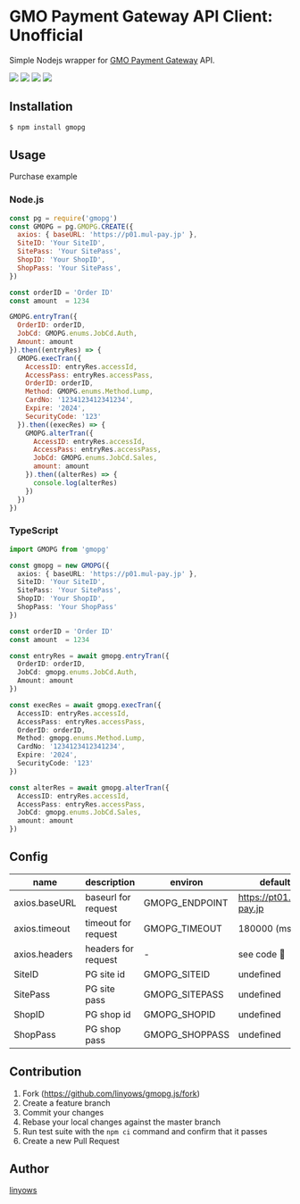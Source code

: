 GMO Payment Gateway API Client: Unofficial
==========================================

Simple Nodejs wrapper for [GMO Payment Gateway][gmopg] API.

<a href="https://www.npmjs.com/package/gmopg" title="npm"><img src="http://img.shields.io/npm/v/gmopg.svg?style=flat-square"></a>
<a href="https://travis-ci.org/pepabo/gmopg.js" title="travis"><img src="https://img.shields.io/travis/pepabo/gmopg.js.svg?style=flat-square"></a>
<a href="https://coveralls.io/github/linyows/gmopg.js" title="coveralls"><img src="https://img.shields.io/coveralls/linyows/gmopg.js.svg?style=flat-square"></a>
<a href="https://github.com/pepabo/gmopg.js/blob/master/MIT-LICENSE" title="MIT License"><img src="https://img.shields.io/badge/license-MIT-blue.svg?style=flat-square"></a>

[gmopg]: https://www.gmo-pg.com/

Installation
------------

```sh
$ npm install gmopg
```

Usage
-----

Purchase example

### Node.js

```js
const pg = require('gmopg')
const GMOPG = pg.GMOPG.CREATE({
  axios: { baseURL: 'https://p01.mul-pay.jp' },
  SiteID: 'Your SiteID',
  SitePass: 'Your SitePass',
  ShopID: 'Your ShopID',
  ShopPass: 'Your SitePass',
})

const orderID = 'Order ID'
const amount  = 1234

GMOPG.entryTran({
  OrderID: orderID,
  JobCd: GMOPG.enums.JobCd.Auth,
  Amount: amount
}).then((entryRes) => {
  GMOPG.execTran({
    AccessID: entryRes.accessId,
    AccessPass: entryRes.accessPass,
    OrderID: orderID,
    Method: GMOPG.enums.Method.Lump,
    CardNo: '1234123412341234',
    Expire: '2024',
    SecurityCode: '123'
  }).then((execRes) => {
    GMOPG.alterTran({
      AccessID: entryRes.accessId,
      AccessPass: entryRes.accessPass,
      JobCd: GMOPG.enums.JobCd.Sales,
      amount: amount
    }).then((alterRes) => {
      console.log(alterRes)
    })
  })
})
```

### TypeScript

```ts
import GMOPG from 'gmopg'

const gmopg = new GMOPG({
  axios: { baseURL: 'https://p01.mul-pay.jp' },
  SiteID: 'Your SiteID',
  SitePass: 'Your SitePass',
  ShopID: 'Your ShopID',
  ShopPass: 'Your ShopPass'
})

const orderID = 'Order ID'
const amount  = 1234

const entryRes = await gmopg.entryTran({
  OrderID: orderID,
  JobCd: gmopg.enums.JobCd.Auth,
  Amount: amount
})

const execRes = await gmopg.execTran({
  AccessID: entryRes.accessId,
  AccessPass: entryRes.accessPass,
  OrderID: orderID,
  Method: gmopg.enums.Method.Lump,
  CardNo: '1234123412341234',
  Expire: '2024',
  SecurityCode: '123'
})

const alterRes = await gmopg.alterTran({
  AccessID: entryRes.accessId,
  AccessPass: entryRes.accessPass,
  JobCd: gmopg.enums.JobCd.Sales,
  amount: amount
})
```

Config
------

name          | description         | environ        | default
---           | ---                 | ---            | ---
axios.baseURL | baseurl for request | GMOPG_ENDPOINT | https://pt01.mul-pay.jp
axios.timeout | timeout for request | GMOPG_TIMEOUT  | 180000 (ms)
axios.headers | headers for request | -              | see code :eyes:
SiteID        | PG site id          | GMOPG_SITEID   | undefined
SitePass      | PG site pass        | GMOPG_SITEPASS | undefined
ShopID        | PG shop id          | GMOPG_SHOPID   | undefined
ShopPass      | PG shop pass        | GMOPG_SHOPPASS | undefined

Contribution
------------

1. Fork (https://github.com/linyows/gmopg.js/fork)
1. Create a feature branch
1. Commit your changes
1. Rebase your local changes against the master branch
1. Run test suite with the `npm ci` command and confirm that it passes
1. Create a new Pull Request

Author
------

[linyows](https://github.com/linyows)
